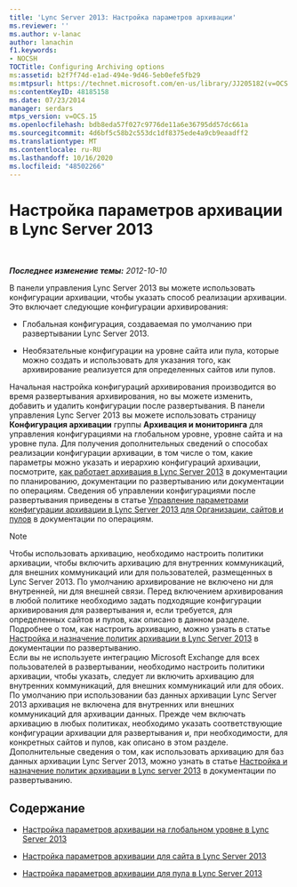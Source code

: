 ```yaml
---
title: 'Lync Server 2013: Настройка параметров архивации'
ms.reviewer: ''
ms.author: v-lanac
author: lanachin
f1.keywords:
- NOCSH
TOCTitle: Configuring Archiving options
ms:assetid: b2f7f74d-e1ad-494e-9d46-5eb0efe5fb29
ms:mtpsurl: https://technet.microsoft.com/en-us/library/JJ205182(v=OCS.15)
ms:contentKeyID: 48185158
ms.date: 07/23/2014
manager: serdars
mtps_version: v=OCS.15
ms.openlocfilehash: bdb8eda57f027c9776de11a6e36795dd57dc661a
ms.sourcegitcommit: 4d6bf5c58b2c553dc1df8375ede4a9cb9eaadff2
ms.translationtype: MT
ms.contentlocale: ru-RU
ms.lasthandoff: 10/16/2020
ms.locfileid: "48502266"
---
```

# <a name="configuring-archiving-options-in-lync-server-2013"></a>Настройка параметров архивации в Lync Server 2013

<div data-xmlns="http://www.w3.org/1999/xhtml">

<div class="topic" data-xmlns="http://www.w3.org/1999/xhtml" data-msxsl="urn:schemas-microsoft-com:xslt" data-cs="https://msdn.microsoft.com/">

<div data-asp="https://msdn2.microsoft.com/asp">



</div>

<div id="mainSection">

<div id="mainBody">

<span> </span>

_**Последнее изменение темы:** 2012-10-10_

В панели управления Lync Server 2013 вы можете использовать конфигурации архивации, чтобы указать способ реализации архивации. Это включает следующие конфигурации архивирования:

  - Глобальная конфигурация, создаваемая по умолчанию при развертывании Lync Server 2013.

  - Необязательные конфигурации на уровне сайта или пула, которые можно создать и использовать для указания того, как архивирование реализуется для определенных сайтов или пулов.

Начальная настройка конфигураций архивирования производится во время развертывания архивирования, но вы можете изменить, добавить и удалить конфигурации после развертывания. В панели управления Lync Server 2013 вы можете использовать страницу **Конфигурация архивации** группы **Архивация и мониторинга** для управления конфигурациями на глобальном уровне, уровне сайта и на уровне пула. Для получения дополнительных сведений о способах реализации конфигурации архивации, в том числе о том, какие параметры можно указать и иерархию конфигураций архивации, посмотрите, [как работает архивация в Lync Server 2013](lync-server-2013-how-archiving-works.md) в документации по планированию, документации по развертыванию или документации по операциям. Сведения об управлении конфигурациями после развертывания приведены в статье [Управление параметрами конфигурации архивации в Lync Server 2013 для Организации, сайтов и пулов](lync-server-2013-managing-archiving-configuration-options-for-your-organization-sites-and-pools.md) в документации по операциям.

<div>


> [!NOTE]  
> Чтобы использовать архивацию, необходимо настроить политики архивации, чтобы включить архивацию для внутренних коммуникаций, для внешних коммуникаций или для пользователей, размещенных в Lync Server 2013. По умолчанию архивирование не включено ни для внутренней, ни для внешней связи. Перед включением архивирования в любой политике необходимо задать подходящие конфигурации архивирования для развертывания и, если требуется, для определенных сайтов и пулов, как описано в данном разделе. Подробнее о том, как настроить архивацию, можно узнать в статье <A href="lync-server-2013-configuring-and-assigning-archiving-policies.md">Настройка и назначение политик архивации в Lync Server 2013</A> в документации по развертыванию.<BR>Если вы не используете интеграцию Microsoft Exchange для всех пользователей в развертывании, необходимо настроить политики архивации, чтобы указать, следует ли включить архивацию для внутренних коммуникаций, для внешних коммуникаций или для обоих. По умолчанию при использовании баз данных архивации Lync Server 2013 архивация не включена для внутренних или внешних коммуникаций для архивации данных. Прежде чем включать архивацию в любых политиках, необходимо указать соответствующие конфигурации архивации для развертывания и, при необходимости, для конкретных сайтов и пулов, как описано в этом разделе. Дополнительные сведения о том, как использовать архивацию для баз данных архивации Lync Server 2013, можно узнать в статье <A href="lync-server-2013-configuring-and-assigning-archiving-policies.md">Настройка и назначение политик архивации в Lync server 2013</A> в документации по развертыванию.



</div>

<div>

## <a name="in-this-section"></a>Содержание

  - [Настройка параметров архивации на глобальном уровне в Lync Server 2013](lync-server-2013-configuring-archiving-options-at-the-global-level.md)

  - [Настройка параметров архивации для сайта в Lync Server 2013](lync-server-2013-configuring-archiving-options-for-a-site.md)

  - [Настройка параметров архивации для пула в Lync Server 2013](lync-server-2013-configuring-archiving-options-for-a-pool.md)

</div>

</div>

<span> </span>

</div>

</div>

</div>

